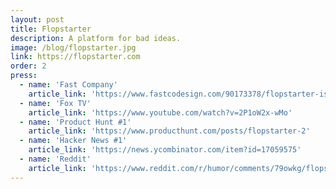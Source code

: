 ```yaml
---
layout: post
title: Flopstarter
description: A platform for bad ideas.
image: /blog/flopstarter.jpg
link: https://flopstarter.com
order: 2
press:    
  - name: 'Fast Company'
    article_link: 'https://www.fastcodesign.com/90173378/flopstarter-is-kickstarter-for-really-really-really-bad-ideas'
  - name: 'Fox TV'
    article_link: 'https://www.youtube.com/watch?v=2P1oW2x-wMo'
  - name: 'Product Hunt #1'
    article_link: 'https://www.producthunt.com/posts/flopstarter-2'
  - name: 'Hacker News #1'
    article_link: 'https://news.ycombinator.com/item?id=17059575'
  - name: 'Reddit'
    article_link: 'https://www.reddit.com/r/humor/comments/79owkg/flopstarter_a_platform_for_bad_ideas/'  
---
```

